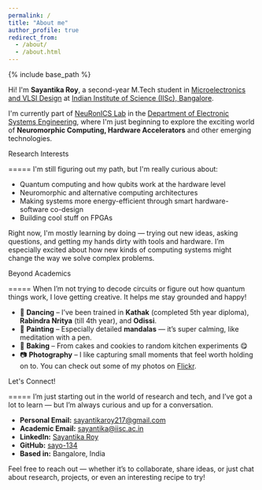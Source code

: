 ```yaml
---
permalink: /
title: "About me"
author_profile: true
redirect_from: 
  - /about/
  - /about.html
---
```


{% include base_path %}

Hi! I'm **Sayantika Roy**, a second-year M.Tech student in [Microelectronics and VLSI Design](https://microelectronics-eecs.iisc.ac.in/) at [Indian Institute of Science (IISc), Bangalore](https://iisc.ac.in/).

I'm currently part of [NeuRonICS Lab](https://labs.dese.iisc.ac.in/neuronics/) in the [Department of Electronic Systems Engineering](https://dese.iisc.ac.in/), where I'm just beginning to explore the exciting world of **Neuromorphic Computing, Hardware Accelerators** and other emerging technologies.

Research Interests

=====
I'm still figuring out my path, but I'm really curious about:

- Quantum computing and how qubits work at the hardware level  
- Neuromorphic and alternative computing architectures  
- Making systems more energy-efficient through smart hardware-software co-design  
- Building cool stuff on FPGAs

Right now, I'm mostly learning by doing — trying out new ideas, asking questions, and getting my hands dirty with tools and hardware. I’m especially excited about how new kinds of computing systems might change the way we solve complex problems.

Beyond Academics

=====
When I’m not trying to decode circuits or figure out how quantum things work, I love getting creative. It helps me stay grounded and happy!

* :dancer: **Dancing** – I’ve been trained in **Kathak** (completed 5th year diploma), **Rabindra Nritya** (till 4th year), and **Odissi**.
* 🎨 **Painting** – Especially detailed **mandalas** — it’s super calming, like meditation with a pen.
* :cookie: **Baking** – From cakes and cookies to random kitchen experiments :yum:
* :camera: **Photography** – I like capturing small moments that feel worth holding on to. You can check out some of my photos on [Flickr](https://www.flickr.com/photos/sayantikaroy217).

Let's Connect!

=====
I’m just starting out in the world of research and tech, and I’ve got a lot to learn — but I’m always curious and up for a conversation.

- **Personal Email:** [sayantikaroy217@gmail.com](mailto:sayantikaroy217@gmail.com)  
- **Academic Email:** [sayantika@iisc.ac.in](mailto:sayantika@iisc.ac.in)  
- **LinkedIn:** [Sayantika Roy](https://linkedin.com/in/sayantika-roy-867141220)  
- **GitHub:** [sayo-134](https://github.com/sayo-134)  
- **Based in:** Bangalore, India

Feel free to reach out — whether it’s to collaborate, share ideas, or just chat about research, projects, or even an interesting recipe to try!

